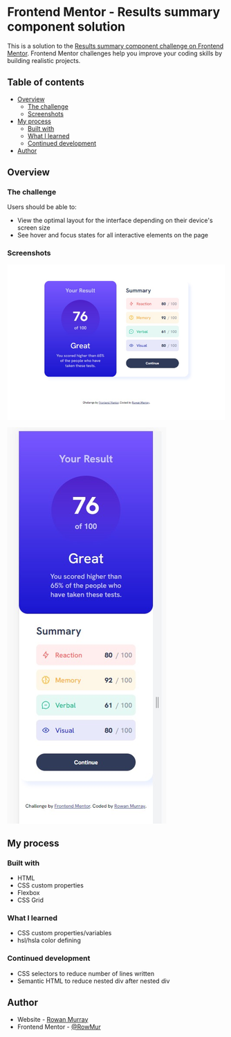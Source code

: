 # Frontend Mentor - Results summary component solution

This is a solution to the [Results summary component challenge on Frontend Mentor](https://www.frontendmentor.io/challenges/results-summary-component-CE_K6s0maV). Frontend Mentor challenges help you improve your coding skills by building realistic projects.

## Table of contents

- [Overview](#overview)
  - [The challenge](#the-challenge)
  - [Screenshots](#screenshot)
  <!-- - [Links](#links) -->
- [My process](#my-process)
  - [Built with](#built-with)
  - [What I learned](#what-i-learned)
  - [Continued development](#continued-development)
- [Author](#author)

## Overview

### The challenge

Users should be able to:

- View the optimal layout for the interface depending on their device's screen size
- See hover and focus states for all interactive elements on the page

### Screenshots

![](./assets\images\desktopScreenshot.jpg)

![](./assets\images\mobileScreenshot.jpg)

<!-- ### Links

- Solution Link: [Add solution URL here](https://your-solution-url.com)
- Live Site Link: [Add live site URL here](https://your-live-site-url.com)

**Update** -->

## My process

### Built with

- HTML
- CSS custom properties
- Flexbox
- CSS Grid

### What I learned

- CSS custom properties/variables
- hsl/hsla color defining

### Continued development

- CSS selectors to reduce number of lines written
- Semantic HTML to reduce nested div after nested div

## Author

- Website - [Rowan Murray](https://rowmur.com/)
- Frontend Mentor - [@RowMur](https://www.frontendmentor.io/profile/RowMur)
